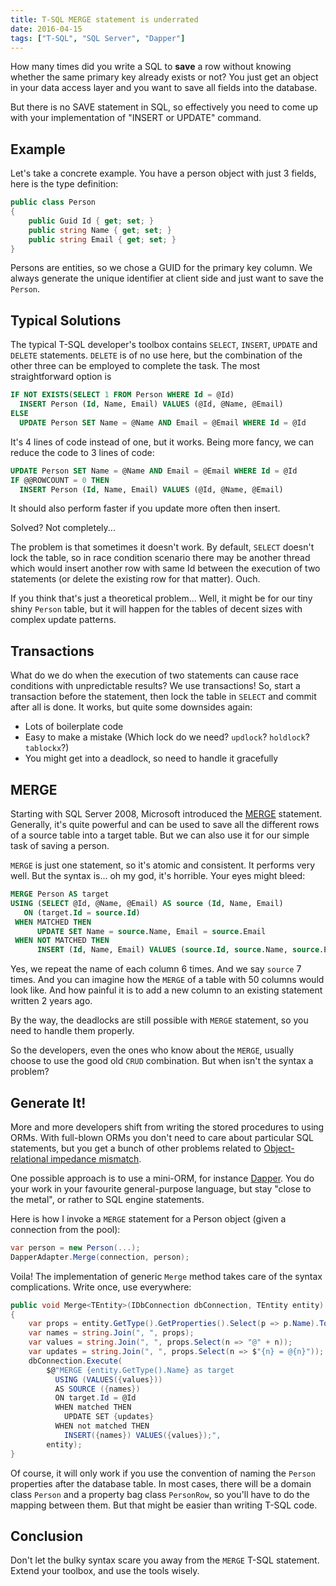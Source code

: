 ```yaml
---
title: T-SQL MERGE statement is underrated
date: 2016-04-15
tags: ["T-SQL", "SQL Server", "Dapper"]
---
```


How many times did you write a SQL to **save** a row without knowing whether the same
primary key already exists or not? You just get an object in your data access layer and
you want to save all fields into the database. 

But there is no SAVE statement in SQL, so effectively you need to come up with your 
implementation of "INSERT or UPDATE" command.

Example
-------

Let's take a concrete example. You have a person object with just 3 fields, here is the
type definition:

``` csharp
public class Person
{
    public Guid Id { get; set; }
    public string Name { get; set; }
    public string Email { get; set; }
}
```

Persons are entities, so we chose a GUID for the primary key column. We always generate
the unique identifier at client side and just want to save the `Person`.

Typical Solutions
-----------------

The typical T-SQL developer's toolbox contains `SELECT`, `INSERT`,
`UPDATE` and `DELETE` statements. `DELETE` is of no use here, but the combination of the other
three can be employed to complete the task. The most straightforward option is

``` sql
IF NOT EXISTS(SELECT 1 FROM Person WHERE Id = @Id)
  INSERT Person (Id, Name, Email) VALUES (@Id, @Name, @Email)
ELSE
  UPDATE Person SET Name = @Name AND Email = @Email WHERE Id = @Id
```

It's 4 lines of code instead of one, but it works. Being more fancy, we can reduce the code to
3 lines of code:

``` sql
UPDATE Person SET Name = @Name AND Email = @Email WHERE Id = @Id
IF @@ROWCOUNT = 0 THEN
  INSERT Person (Id, Name, Email) VALUES (@Id, @Name, @Email)
``` 

It should also perform faster if you update more often then insert.

Solved? Not completely...

The problem is that sometimes it doesn't
work. By default, `SELECT` doesn't lock the table, so in race condition scenario there
may be another thread which would insert another row with same Id between the execution of
two statements (or delete the existing row for that matter). Ouch.

If you think that's just a theoretical problem... Well, it might be for our tiny shiny `Person`
table, but it will happen for the tables of decent sizes with complex update patterns.

Transactions
------------

What do we do when the execution of two statements can cause race conditions with
unpredictable results? We use transactions! So, start a transaction before the statement,
then lock the table in `SELECT` and commit after all is done. It works, but quite some downsides
again:

- Lots of boilerplate code
- Easy to make a mistake (Which lock do we need? `updlock`? `holdlock`? `tablockx`?)
- You might get into a deadlock, so need to handle it gracefully

MERGE
-----

Starting with SQL Server 2008, Microsoft introduced the [MERGE](https://msdn.microsoft.com/ru-ru/library/bb510625.aspx)
statement. Generally, it's quite powerful and can be used to save all the different rows of a source
table into a target table. But we can also use it for our simple task of saving a person.

`MERGE` is just one statement, so it's atomic and consistent. It performs very well. 
But the syntax is... oh my god, it's horrible. Your eyes might bleed:

``` sql
MERGE Person AS target
USING (SELECT @Id, @Name, @Email) AS source (Id, Name, Email)
   ON (target.Id = source.Id)
 WHEN MATCHED THEN 
      UPDATE SET Name = source.Name, Email = source.Email
 WHEN NOT MATCHED THEN
      INSERT (Id, Name, Email) VALUES (source.Id, source.Name, source.Email)
```

Yes, we repeat the name of each column 6 times. And we say `source` 7 times. And you can imagine
how the `MERGE` of a table with 50 columns would look like. And how painful it is to add a new column
to an existing statement written 2 years ago.

By the way, the deadlocks are still possible with `MERGE` statement, so you need to handle them
properly.

So the developers, even the ones who know about the `MERGE`, usually choose to use the good old `CRUD`
combination. But when isn't the syntax a problem?

Generate It!
------------

More and more developers shift from writing the stored procedures to using ORMs. With full-blown
ORMs you don't need to care about particular SQL statements, but you get a bunch of other problems
related to [Object-relational impedance mismatch](https://en.wikipedia.org/wiki/Object-relational_impedance_mismatch).

One possible approach is to use a mini-ORM, for instance [Dapper](https://github.com/StackExchange/dapper-dot-net). 
You do your work in your favourite 
general-purpose language, but stay "close to the metal", or rather to SQL engine statements.

Here is how I invoke a `MERGE` statement for a Person object (given a connection from the pool):

``` csharp
var person = new Person(...);
DapperAdapter.Merge(connection, person);
```

Voila! The implementation of generic `Merge` method takes care of the syntax complications.
Write once, use everywhere:

``` csharp
public void Merge<TEntity>(IDbConnection dbConnection, TEntity entity) where TEntity : class
{
    var props = entity.GetType().GetProperties().Select(p => p.Name).ToList();
    var names = string.Join(", ", props);
    var values = string.Join(", ", props.Select(n => "@" + n));
    var updates = string.Join(", ", props.Select(n => $"{n} = @{n}"));
    dbConnection.Execute(
        $@"MERGE {entity.GetType().Name} as target
          USING (VALUES({values}))
          AS SOURCE ({names})
          ON target.Id = @Id
          WHEN matched THEN
            UPDATE SET {updates}
          WHEN not matched THEN
            INSERT({names}) VALUES({values});",
        entity);
}
```

Of course, it will only work if you use the convention of naming the `Person` properties
after the database table. In most cases, there will be a domain class `Person` and a property
bag class `PersonRow`, so you'll have to do the mapping between them. But that might be
easier than writing T-SQL code.

Conclusion
----------

Don't let the bulky syntax scare you away from the `MERGE` T-SQL statement. Extend your 
toolbox, and use the tools wisely.

